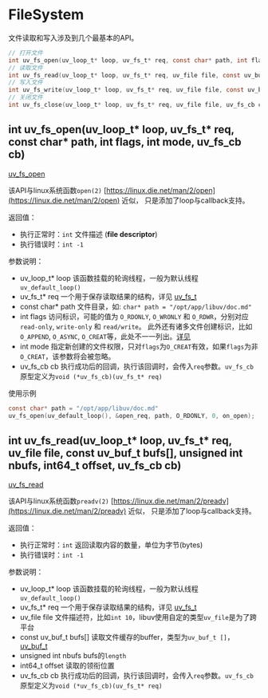 # FileSystem

文件读取和写入涉及到几个最基本的API。
```c
// 打开文件
int uv_fs_open(uv_loop_t* loop, uv_fs_t* req, const char* path, int flags, int mode, uv_fs_cb cb)
// 读取文件
int uv_fs_read(uv_loop_t* loop, uv_fs_t* req, uv_file file, const uv_buf_t bufs[], unsigned int nbufs, int64_t offset, uv_fs_cb cb)
// 写入文件
int uv_fs_write(uv_loop_t* loop, uv_fs_t* req, uv_file file, const uv_buf_t bufs[], unsigned int nbufs, int64_t offset, uv_fs_cb cb)
// 关闭文件
int uv_fs_close(uv_loop_t* loop, uv_fs_t* req, uv_file file, uv_fs_cb cb)
```

## int uv_fs_open(uv_loop_t* loop, uv_fs_t* req, const char* path, int flags, int mode, uv_fs_cb cb)
[uv_fs_open](http://docs.libuv.org/en/v1.x/fs.html#c.uv_fs_open)

该API与linux系统函数`open(2)` [https://linux.die.net/man/2/open](https://linux.die.net/man/2/open) 近似，
只是添加了loop与callback支持。

返回值：
+ 执行正常时：`int` 文件描述 (__file descriptor__)
+ 执行错误时：`int -1`

参数说明：
+ uv_loop_t* loop    该函数挂载的轮询线程，一般为默认线程 `uv_default_loop()`
+ uv_fs_t* req       一个用于保存读取结果的结构，详见 [uv_fs_t](http://docs.libuv.org/en/v1.x/loop.html#c.uv_fs_t)
+ const char* path   文件目录，如: `char* path = "/opt/app/libuv/doc.md"`
+ int flags          访问标识，可能的值为 `O_RDONLY`, `O_WRONLY` 和 `O_RDWR`，分别对应 `read-only`, `write-only` 和 `read/write`。
                     此外还有诸多文件创建标识，比如`O_APPEND`, `O_ASYNC`, `O_CREAT`等，此处不一一列出。[详见](https://linux.die.net/man/2/open)
+ int mode           指定新创建的文件权限，只对`flags`为`O_CREAT`有效，如果`flags`为非`O_CREAT`，该参数将会被忽略。
+ uv_fs_cb cb        执行成功后的回调，执行该回调时，会传入`req`参数。`uv_fs_cb`原型定义为`void (*uv_fs_cb)(uv_fs_t* req)`

使用示例
```c
const char* path = "/opt/app/libuv/doc.md"
uv_fs_open(uv_default_loop(), &open_req, path, O_RDONLY, 0, on_open);
```

## int uv_fs_read(uv_loop_t* loop, uv_fs_t* req, uv_file file, const uv_buf_t bufs[], unsigned int nbufs, int64_t offset, uv_fs_cb cb)
[uv_fs_read](http://docs.libuv.org/en/v1.x/fs.html#c.uv_fs_read)

该API与linux系统函数`preadv(2)` [https://linux.die.net/man/2/preadv](https://linux.die.net/man/2/preadv) 近似，
只是添加了loop与callback支持。

返回值：
+ 执行正常时：`int` 返回读取内容的数量，单位为字节(bytes)
+ 执行错误时：`int -1`

参数说明：
+ uv_loop_t* loop           该函数挂载的轮询线程，一般为默认线程 `uv_default_loop()`
+ uv_fs_t* req              一个用于保存读取结果的结构，详见 [uv_fs_t](http://docs.libuv.org/en/v1.x/loop.html#c.uv_fs_t)
+ uv_file file              文件描述符，比如`int 10`，libuv使用自定的类型`uv_file`是为了跨平台
+ const uv_buf_t bufs[]     读取文件缓存的buffer，类型为`uv_buf_t []`，[uv_buf_t](http://docs.libuv.org/en/v1.x/misc.html#c.uv_buf_t)
+ unsigned int nbufs        bufs的`length`
+ int64_t offset            读取的领衔位置
+ uv_fs_cb cb               执行成功后的回调，执行该回调时，会传入`req`参数。`uv_fs_cb`原型定义为`void (*uv_fs_cb)(uv_fs_t* req)`

